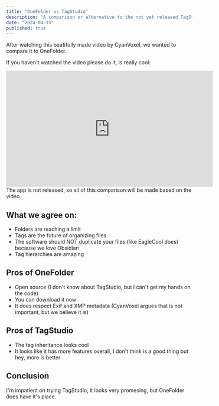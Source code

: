 ```yaml
---
title: "OneFolder vs TagStudio"
description: "A comparison or alternative to the not yet released TagStudio by CyanVoxel"
date: "2024-04-15"
published: true
---
```


After watching this beatifully made video by CyanVoxel, we wanted to compare it to OneFolder.

If you haven't watched the video please do it, is really cool:

<iframe width="560" height="315" src="https://www.youtube.com/embed/wTQeMkYRMcw?si=mtXoj6QyAkhDMYkM" title="YouTube video player" frameborder="0" allow="accelerometer; autoplay; clipboard-write; encrypted-media; gyroscope; picture-in-picture; web-share" referrerpolicy="strict-origin-when-cross-origin" allowfullscreen></iframe>

<br />
The app is not released, so all of this comparison will be made based on the video.

## What we agree on:

- Folders are reaching a limit
- Tags are the future of organizing files
- The software should NOT duplicate your files (like EagleCool does) because we love Obsidian
- Tag hierarchies are amazing

## Pros of OneFolder

- Open source (I don't know about TagStudio, but I can't get my hands on the code)
- You can download it now
- It does respect Exif and XMP metadata (CyanVoxel argues that is not important, but we believe it is)

## Pros of TagStudio

- The tag inheritance looks cool
- It looks like it has more features overall, I don't think is a good thing but hey, more is better

## Conclusion

I'm impatient on trying TagStudio, it looks very promesing, but OneFolder does have it's place.
